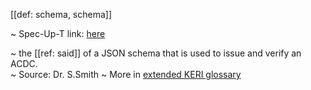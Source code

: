 [[def: schema, schema]]

~ Spec-Up-T link: <a href='https://weboftrust.github.io/WOT-terms/docs/glossary/schema'>here</a>

~ the [[ref: said]] of a JSON schema that is used to issue and verify an ACDC.  
~ Source: Dr. S.Smith
~ More in <a href="https://weboftrust.github.io/WOT-terms/docs/glossary/schema">extended KERI glossary</a>
